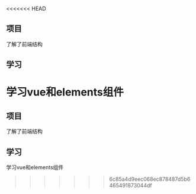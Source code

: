 <<<<<<< HEAD
## 项目

了解了前端结构

## 学习

学习vue和elements组件
=======
## 项目

了解了前端结构

## 学习

学习vue和elements组件
>>>>>>> 6c85a4d9eec068ec878487d5b6465491873044df
